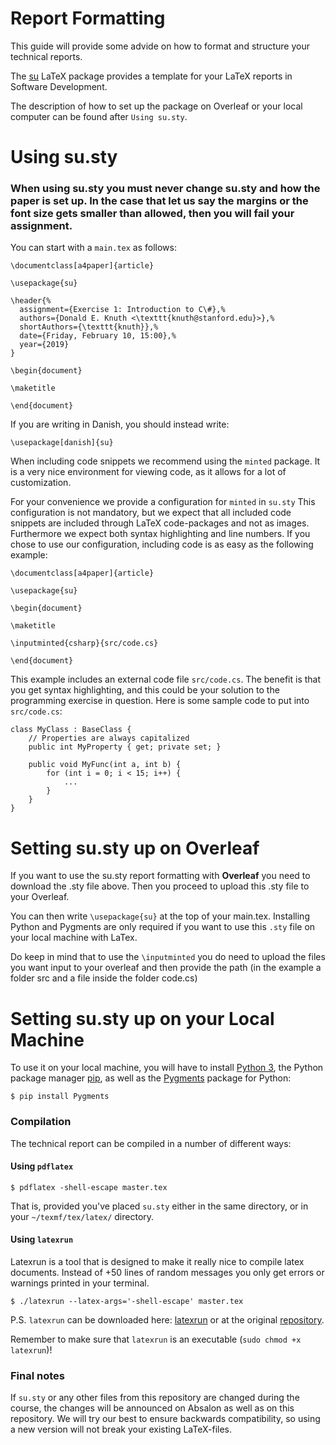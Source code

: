# Report Formatting

This guide will provide some advide on how to format and structure your technical reports.

The [su](../files/su.sty)
LaTeX package provides a template for your LaTeX reports in Software Development.

The description of how to set up the package on Overleaf or your local computer can be found after `Using su.sty`.

# Using su.sty
### **When using su.sty you must never change su.sty and how the paper is set up. In the case that let us say the margins or the font size gets smaller than allowed, then you will fail your assignment.**

You can start with a `main.tex` as follows:

```
\documentclass[a4paper]{article}

\usepackage{su}

\header{%
  assignment={Exercise 1: Introduction to C\#},%
  authors={Donald E. Knuth <\texttt{knuth@stanford.edu}>},%
  shortAuthors={\texttt{knuth}},%
  date={Friday, February 10, 15:00},%
  year={2019}
}

\begin{document}

\maketitle

\end{document}
```

If you are writing in Danish, you should instead write:

```
\usepackage[danish]{su}
```

When including code snippets we recommend using the `minted` package. It is a
very nice environment for viewing code, as it allows for a lot of customization.

For your convenience we provide a configuration for `minted` in
`su.sty` This configuration is not mandatory, but we expect that all included
code snippets are included through LaTeX code-packages and not as images.
Furthermore we expect both syntax highlighting and line numbers. If you chose to
use our configuration, including code is as easy as the following example:

```
\documentclass[a4paper]{article}

\usepackage{su}

\begin{document}

\maketitle

\inputminted{csharp}{src/code.cs}

\end{document}
```

This example includes an external code file `src/code.cs`. The benefit is that
you get syntax highlighting, and this could be your solution to the programming
exercise in question. Here is some sample code to put into `src/code.cs`:

```
class MyClass : BaseClass {
    // Properties are always capitalized
    public int MyProperty { get; private set; }

    public void MyFunc(int a, int b) {
        for (int i = 0; i < 15; i++) {
            ...
        }
    }
}

```

# Setting su.sty up on Overleaf

If you want to use the su.sty report formatting with **Overleaf** you need to download the .sty file above.
Then you proceed to upload this .sty file to your Overleaf. 

You can then write `\usepackage{su}` at the top of your main.tex. Installing Python and Pygments are only required if you want to use this `.sty` file on your local machine with LaTex.

Do keep in mind that to use the `\inputminted` you do need to upload the files you want input to your overleaf and then provide the path (in the example a folder src and a file inside the folder code.cs)

# Setting su.sty up on your Local Machine

To use it on your local machine, you will have to install [Python 3](https://www.python.org/download/releases/3.0/),
the Python package manager [pip](https://pip.pypa.io/en/stable/installing/),
as well as the [Pygments](http://pygments.org/) package for Python:

```
$ pip install Pygments
```

### Compilation

The technical report can be compiled in a number of different ways:

#### Using `pdflatex`

```
$ pdflatex -shell-escape master.tex
```

That is, provided you've placed `su.sty` either in the same
directory, or in your `~/texmf/tex/latex/` directory.

#### Using `latexrun`

Latexrun is a tool that is designed to make it really nice to compile latex
documents. Instead of +50 lines of random messages you only get errors or
warnings printed in your terminal.
```
$ ./latexrun --latex-args='-shell-escape' master.tex
```

P.S. `latexrun` can be downloaded here:
[latexrun](../files/latexrun) or at
the original [repository](https://github.com/aclements/latexrun).

Remember to make sure that `latexrun` is an executable (`sudo chmod +x latexrun`)!

### Final notes

If `su.sty` or any other files from this repository are changed during the course,
the changes will be announced on Absalon as well as on this repository. We will try our best to ensure backwards compatibility, so using a new version will not break your existing LaTeX-files.
